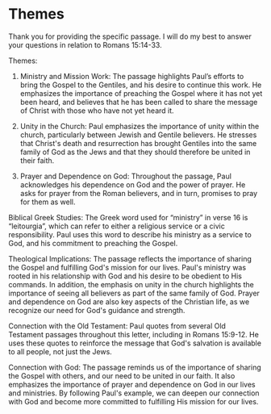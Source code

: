 # Themes

Thank you for providing the specific passage. I will do my best to answer your questions in relation to Romans 15:14-33.

Themes:
1. Ministry and Mission Work: The passage highlights Paul’s efforts to bring the Gospel to the Gentiles, and his desire to continue this work. He emphasizes the importance of preaching the Gospel where it has not yet been heard, and believes that he has been called to share the message of Christ with those who have not yet heard it.

2. Unity in the Church: Paul emphasizes the importance of unity within the church, particularly between Jewish and Gentile believers. He stresses that Christ's death and resurrection has brought Gentiles into the same family of God as the Jews and that they should therefore be united in their faith.

3. Prayer and Dependence on God: Throughout the passage, Paul acknowledges his dependence on God and the power of prayer. He asks for prayer from the Roman believers, and in turn, promises to pray for them as well.

Biblical Greek Studies:
The Greek word used for “ministry” in verse 16 is “leitourgia”, which can refer to either a religious service or a civic responsibility. Paul uses this word to describe his ministry as a service to God, and his commitment to preaching the Gospel.

Theological Implications:
The passage reflects the importance of sharing the Gospel and fulfilling God's mission for our lives. Paul's ministry was rooted in his relationship with God and his desire to be obedient to His commands. In addition, the emphasis on unity in the church highlights the importance of seeing all believers as part of the same family of God. Prayer and dependence on God are also key aspects of the Christian life, as we recognize our need for God's guidance and strength.

Connection with the Old Testament:
Paul quotes from several Old Testament passages throughout this letter, including in Romans 15:9-12. He uses these quotes to reinforce the message that God's salvation is available to all people, not just the Jews.

Connection with God:
The passage reminds us of the importance of sharing the Gospel with others, and our need to be united in our faith. It also emphasizes the importance of prayer and dependence on God in our lives and ministries. By following Paul's example, we can deepen our connection with God and become more committed to fulfilling His mission for our lives.

